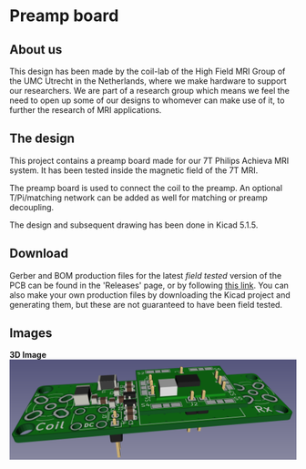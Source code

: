 # Preamp board

## About us
This design has been made by the coil-lab of the High Field MRI Group of the UMC Utrecht in the Netherlands, where we make hardware to support our researchers. We are part of a research group which means we feel the need to open up some of our designs to whomever can make use of it, to further the research of MRI applications.


## The design
This project contains a preamp board made for our 7T Philips Achieva MRI system. It has been tested inside the magnetic field of the 7T MRI. 

The preamp board is used to connect the coil to the preamp. An optional T/Pi/matching network can be added as well for matching or preamp decoupling.

The design and subsequent drawing has been done in Kicad 5.1.5.


## Download
Gerber and BOM production files for the latest _field tested_ version of the PCB can be found in the 'Releases' page, or by following [this link](https://github.com/umcu7tcoillab/Preamp-board/releases/latest). 
You can also make your own production files by downloading the Kicad project and generating them, but these are not guaranteed to have been field tested.


## Images
**3D Image**
<img src="Images/3D.png?raw=true"/>
